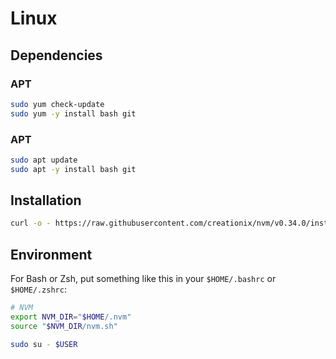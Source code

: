 # Linux

## Dependencies

### APT

```sh
sudo yum check-update
sudo yum -y install bash git
```

### APT

```sh
sudo apt update
sudo apt -y install bash git
```

## Installation

```sh
curl -o - https://raw.githubusercontent.com/creationix/nvm/v0.34.0/install.sh | bash
```

## Environment

For Bash or Zsh, put something like this in your `$HOME/.bashrc` or `$HOME/.zshrc`:

```sh
# NVM
export NVM_DIR="$HOME/.nvm"
source "$NVM_DIR/nvm.sh"
```

```sh
sudo su - $USER
```
